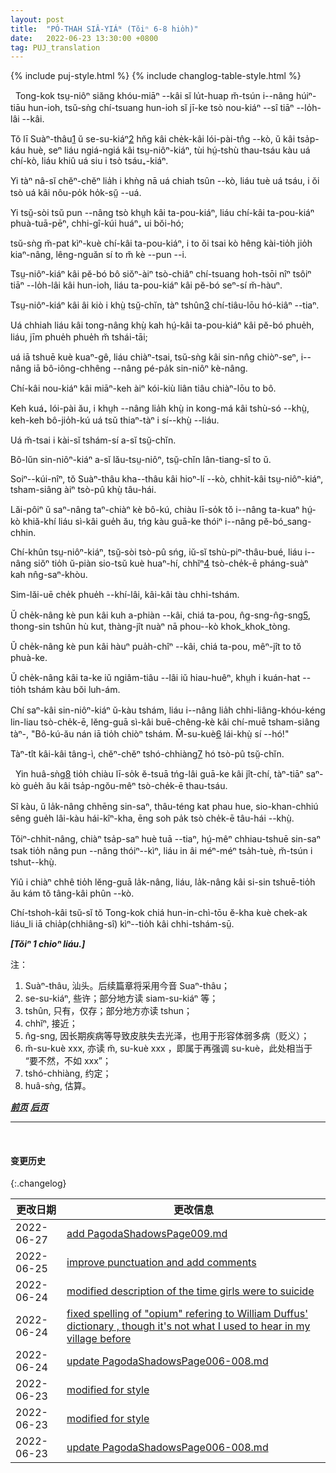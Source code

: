 ```yaml
---
layout: post
title:  "PÓ-THAH SIÂ-YIÁᴺ (Tŏiⁿ 6-8 hio̍h)"
date:   2022-06-23 13:30:00 +0800
tag: PUJ_translation
---
```


{% include puj-style.html %}
{% include changlog-table-style.html %}

<!-- One source of great unhappiness to Chinese women is in the law which forbids the breaking of betrothal contracts, even though these be made in the infancy of the parties involved. -->
&nbsp;&nbsp;Tong-kok tsṳ-niôⁿ siăng khóu-miāⁿ &#x002D;&#x002D;kâi sĭ lu̍t-huap m̆-tsún i&#x002D;&#x002D;nâng húiⁿ-tiāu hun-ioh, tsŭ-sǹg chí-tsuang hun-ioh sĭ jī-ke tsò nou-kiáⁿ &#x002D;&#x002D;sî tiāⁿ &#x002D;&#x002D;lo̍h-lâi &#x002D;&#x002D;kâi. 
<!-- At one of the chapels somewhat remote from Swatow, a beautiful girl nineteen years old fled from her home to me and begged me to adopt her as my daughter. -->
Tŏ lī Suàⁿ-thâu<a href="#note_1" class="note">1</a> ŭ se-su-kiáⁿ<a href="#note_2" class="note">2</a> hn̆g kâi che̍k-kâi lói-pài-tn̂g &#x002D;&#x002D;kò, ŭ kâi tsa̍p-káu huè, seⁿ liáu ngiá-ngiá kâi tsṳ-niôⁿ-kiáⁿ, tùi hṳ́-tshù thau-tsáu kàu uá chí-kò, liáu khiû uá siu i tsò tsáu₊-kiáⁿ.
<!-- She said she would serve mes as a slave if I would but steal her and carry her away concealed in my boat. -->
Yi tàⁿ nâ-sĭ chĕⁿ-chĕⁿ lia̍h i khǹg nā uá chiah tsûn &#x002D;&#x002D;kò, liáu tuè uá tsáu, i ŏi tsò uá kâi nôu-po̍k ho̍k-sṳ̆ &#x002D;&#x002D;uá. 
<!-- She had been betrothed in childhood to a boy who had since developed a loathsome and incurable disease; -->
Yi tsṳ̆-sòi tsŭ pun &#x002D;&#x002D;nâng tsò khṳh kâi ta-pou-kiáⁿ, liáu chí-kâi ta-pou-kiáⁿ phuà-tuā-pēⁿ, chhi-gî-kúi huáⁿ₊ ui bŏi-hó;
<!-- and though she had not seen him, she knew how horrible he was, and would die rather than marry him. -->
tsŭ-sǹg m̆-pat kìⁿ-kuè chí-kâi ta-pou-kiáⁿ, i to ŏi tsai kò hêng kài-tio̍h jio̍h kiaⁿ-nâng, lêng-nguăn sí to m̆ kè &#x002D;&#x002D;pun &#x002D;&#x002D;i.
<!-- Her parents were not willing to carry out the contract they had made many years previously, but the boy's parents would not release them from the bargain. -->
Tsṳ-niôⁿ-kiáⁿ kâi pĕ-bó bô siŏⁿ-àiⁿ tsò-chiâⁿ chí-tsuang hoh-tsōi nîⁿ tsôiⁿ tiāⁿ &#x002D;&#x002D;lo̍h-lâi kâi hun-ioh, liáu ta-pou-kiáⁿ kâi pĕ-bó seⁿ-sí m̆-hàuⁿ.
<!-- Her mother urged her to kill herself, as the only solution of the question. -->
Tsṳ-niôⁿ-kiáⁿ kâi âi kiò i khṳ̀ tsṳ̆-chĭn, tàⁿ tshûn<a href="#note_3" class="note">3</a> chí-tiâu-lōu hó-kiâⁿ &#x002D;&#x002D;tiaⁿ.
<!-- I sent agents to negotiate with the boy's parents, but could make no terms with them; -->
Uá chhiah liáu kâi tong-nâng khṳ̀ kah hṳ́-kâi ta-pou-kiáⁿ kâi pĕ-bó phue̍h, liáu, jīm phue̍h phue̍h m̆ tshái-tāi;
<!-- and I also sought the officials and learned that they would not condone the withholding of a bride from even such a bridegroom. -->
uá iā tshuē kuè kuaⁿ-gê, liáu chiàⁿ-tsai, tsŭ-sǹg kâi sin-nn̂g chiòⁿ-seⁿ, i&#x002D;&#x002D;nâng iā bô-iông-chhêng &#x002D;&#x002D;nâng pé-pa̍k sin-niôⁿ kè-nâng. 
<!-- There was no legal way in which this child could be saved from her fate. -->
Chí-kâi nou-kiáⁿ kâi miāⁿ-keh àiⁿ kói-kiù liân tiâu chiàⁿ-lōu to bô.
<!-- Some weeks later she was taken to the house of her husband's parents, and soon after I heard of her death. -->
Keh kuá₊ lói-pài ău, i khṳh &#x002D;&#x002D;nâng lia̍h khṳ̀ in kong-má kâi tshù-só &#x002D;&#x002D;khṳ̀, keh-keh bô-jio̍h-kú uá tsŭ thiaⁿ-tàⁿ i sí&#x002D;&#x002D;khṳ̀ &#x002D;&#x002D;liáu.
<!-- Whether she died of grief or by suicide, I do not know. -->
Uá m̆-tsai i kài-sĭ tshám-sí a-sĭ tsṳ̆-chĭn.
<!-- Suicided is not uncommon among brides, nor among older women. -->
Bô-lŭn sin-niôⁿ-kiáⁿ a-sĭ lău-tsṳ-niôⁿ, tsṳ̆-chĭn lân-tiang-sî to ŭ.
<!-- Some years ago seven young women, at a village near Swatow, entered into a compact to drown themselves together. -->
Soiⁿ&#x002D;&#x002D;kúi-nîⁿ, tŏ Suàⁿ-thâu kha&#x002D;&#x002D;thâu kâi hioⁿ-lí &#x002D;&#x002D;kò, chhit-kâi tsṳ-niôⁿ-kiáⁿ, tsham-siâng àiⁿ tsò-pû khṳ̀ tâu-hái.
<!-- Three of them had been lately married, and after spending the customary four months at the houses of their fathers-in-law, had come to visit their own mothers. -->
Lăi-pôiⁿ ŭ saⁿ-nâng taⁿ-chiàⁿ kè bô-kú, chiàu lī-so̍k tŏ i&#x002D;&#x002D;nâng ta-kuaⁿ hṳ́-kò khiă-khí liáu sì-kâi gue̍h ău, tńg kàu guā-ke thóiⁿ i&#x002D;&#x002D;nâng pĕ-bó_sang-chhin.
<!-- They had been playmates, and were neighbours, and so they spun and sewed together, and rejoiced in their reunion. -->
Chí-khûn tsṳ-niôⁿ-kiáⁿ, tsṳ̆-sòi tsò-pû sńg, iŭ-sĭ tshù-piⁿ-thâu-bué, liáu i&#x002D;&#x002D;nâng siŏⁿ tio̍h ŭ-piàn sio-tsŭ kuè huaⁿ-hí, chhĭⁿ<a href="#note_4" class="note">4</a> tsò-che̍k-ē pháng-suàⁿ kah nn̂g-saⁿ-khòu. 
<!-- Mutual confidences revealed mutual griefs. -->
Sim-lăi-uē che̍k phue̍h &#x002D;&#x002D;khí-lâi, kâi-kâi tàu chhi-tshám.
<!-- One was married to an opium-smoker, a yellow bundle of bones, vibrating between besotted sleep and sottish waking. -->
Ŭ che̍k-nâng kè pun kâi kuh a-phiàn &#x002D;&#x002D;kâi, chiá ta-pou, n̂g-sng-n̂g-sng<a href="#note_5" class="note">5</a>, thong-sin tshûn hù kut, thàng-jît nuàⁿ nā phou&#x002D;&#x002D;kò khok_khok_tòng.
<!-- One was wedded to a gambler, who spent his days and nights wasting the family substance. -->
Ŭ che̍k-nâng kè pun kâi hàuⁿ pua̍h-chîⁿ &#x002D;&#x002D;kâi, chiá ta-pou, mêⁿ-jît to tŏ phuà-ke.
<!-- One had a mother-in-law so stern and cruel that life was torment to those under her authority. -->
Ŭ che̍k-nâng kâi ta-ke iŭ ngiâm-tiâu &#x002D;&#x002D;lâi iŭ hiau-huêⁿ, khṳh i kuán-hat &#x002D;&#x002D;tio̍h tshám kàu bŏi luh-ám.
<!-- All three of the brides were miserable, and as they mingled their lamentations, their four unmarried friends and companions said to each other, "This is such sorrow as we must feel by-and-by. How better to be dead!" -->
Chí saⁿ-kâi sin-niôⁿ-kiáⁿ ŭ-kàu tshám, liáu i&#x002D;&#x002D;nâng lia̍h chhi-liâng-khóu-kéng lin-liau tsò-che̍k-ē, lĕng-guā sì-kâi buē-chêng-kè kâi chí-muē tsham-siâng tàⁿ-, "Bô-kú-ău nán iā tio̍h chiòⁿ tshám. M̆-su-kuè<a href="#note_6" class="note">6</a> lái-khṳ̀ sí &#x002D;&#x002D;hó!"
<!-- All agreed in this, and entered secretly into a covenant to end their lives together. -->
Tàⁿ-tît kâi-kâi tâng-ì, chĕⁿ-chĕⁿ tshó-chhiàng<a href="#note_7" class="note">7</a> hó tsò-pû tsṳ̆-chĭn.

<!-- They calculated the time when custom would again bring the married ones to their mothers' houses, and fixed the full moon of the seventh month, as the night for their escape from life. -->
&nbsp;&nbsp;Yin huâ-sǹg<a href="#note_8" class="note">8</a> tio̍h chiàu lī-so̍k ĕ-tsuā tńg-lâi guā-ke kâi jît-chí, tàⁿ-tiāⁿ saⁿ-kò gue̍h ău kâi tsa̍p-ngŏu-mêⁿ tsò-che̍k-ē thau-tsáu. 
<!-- When the time arrived, six of them dressed themselves in festal garments, with flowers in their hair, went hand in hand in the moonlight to the shore, bound themselves together with a rope, and threw themselves into the sea. -->
Sî kàu, ŭ la̍k-nâng chhēng sin-saⁿ, thâu-téng kat phau hue, sio-khan-chhiú sêng gue̍h lâi-kàu hái-kîⁿ-kha, ēng soh pa̍k tsò che̍k-ē tâu-hái &#x002D;&#x002D;khṳ̀.
<!-- The seventh, only thirteen years old, was discovered through some noise she made in searching for her best clothing in the night, and was prevented by her mother from leaving the house. -->
Tŏiⁿ-chhit-nâng, chiàⁿ tsa̍p-saⁿ huè tuā &#x002D;&#x002D;tiaⁿ, hṳ́-mêⁿ chhiau-tshuē sin-saⁿ tsak tio̍h nâng pun &#x002D;&#x002D;nâng thóiⁿ&#x002D;&#x002D;kìⁿ, liáu in âi méⁿ-méⁿ tsa̍h-tuè, m̆-tsún i tshut&#x002D;&#x002D;khṳ̀.
<!-- From her the fate of the other six was afterwards ascertained, and their bodies were recovered and buried in one grave. -->
Yiû i chiàⁿ chhê tio̍h lĕng-guā la̍k-nâng, liáu, la̍k-nâng kâi si-sin tshuē-tio̍h ău kám tŏ tâng-kâi phûn &#x002D;&#x002D;kò.
<!-- These are cases of extreme though not uncommon unhappiness, under the Chinese marriage-system. -->
Chí-tshoh-kâi tsŭ-sĭ tŏ Tong-kok chiá hun-in-chì-tōu ĕ-kha kuè chek-ak liáu_li iā chia̍p(chhiâng-sî) kìⁿ&#x002D;&#x002D;tio̍h kâi chhi-tshám-sṳ̄.

***[Tŏiⁿ 1 chioⁿ liáu.]***

注：
1. <span id="note_1">Suàⁿ-thâu, 汕头。后续篇章将采用今音 Suaⁿ-thâu；</span>
2. <span id="note_2">se-su-kiáⁿ, 些许；部分地方读 siam-su-kiáⁿ 等；</span>
3. <span id="note_3">tshûn, 只有，仅存；部分地方亦读 tshun；</span>
4. <span id="note_4">chhĭⁿ, 接近；</span>
5. <span id="note_6">n̂g-sng, 因长期疾病等导致皮肤失去光泽，也用于形容体弱多病（贬义）；</span>
6. <span id="note_6">m̆-su-kuè xxx, 亦读 m̆, su-kuè xxx ，即属于再强调 su-kuè，此处相当于 “要不然，不如 xxx”；</span>
7. <span id="note_7">tshó-chhiàng, 约定；</span>
8. <span id="note_8">huâ-sǹg, 估算。</span>


***[前页](PagodaShadowsPage005.html)***
***[后页](PagodaShadowsPage009.html)***


---
<br>

#### 变更历史

{:.changelog}

| 更改日期 | 更改信息 |
| --- | --- |
| 2022-06-27 | <a href="https://github.com/DonAnthonyLee/DonAnthonyLee.github.io/commit/e8e932fbddbaf6f5ce36687955bbf17ab61ff675" target="_blank">add PagodaShadowsPage009.md</a> |
| 2022-06-25 | <a href="https://github.com/DonAnthonyLee/DonAnthonyLee.github.io/commit/0177da602344a62337b3042cfbb985923a5fb5d0" target="_blank">improve punctuation and add comments</a> |
| 2022-06-24 | <a href="https://github.com/DonAnthonyLee/DonAnthonyLee.github.io/commit/f6bf55a4102b6c115bf0f18fabab186f45e25812" target="_blank">modified description of the time girls were to suicide</a> |
| 2022-06-24 | <a href="https://github.com/DonAnthonyLee/DonAnthonyLee.github.io/commit/d47eaaf8db10b6ca726dfc4077f198f8cdd5700f" target="_blank">fixed spelling of "opium" refering to William Duffus' dictionary , though it's not what I used to hear in my village before</a> |
| 2022-06-24 | <a href="https://github.com/DonAnthonyLee/DonAnthonyLee.github.io/commit/cc67aba1e5d8de4597cf7328a71d6d9b44949bb7" target="_blank">update PagodaShadowsPage006-008.md</a> |
| 2022-06-23 | <a href="https://github.com/DonAnthonyLee/DonAnthonyLee.github.io/commit/4502ca4e0aab7d482f827a52f8466a3bef5e7dac" target="_blank">modified for style</a> |
| 2022-06-23 | <a href="https://github.com/DonAnthonyLee/DonAnthonyLee.github.io/commit/befd2376bed2b7771b66dfdb4385ff6ae41feda4" target="_blank">modified for style</a> |
| 2022-06-23 | <a href="https://github.com/DonAnthonyLee/DonAnthonyLee.github.io/commit/4fa0e7c35a28c7ad6a477a274985b931b9959186" target="_blank">update PagodaShadowsPage006-008.md</a> |
